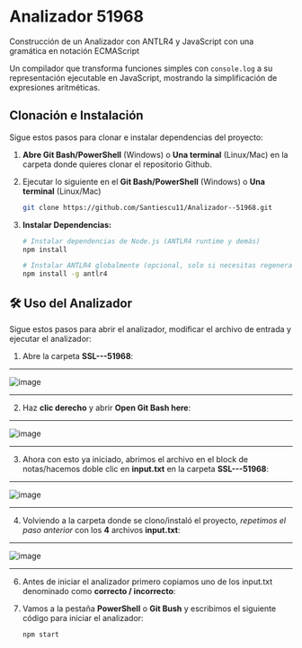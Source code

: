 # Analizador 51968
Construcción de un Analizador con ANTLR4 y JavaScript con una gramática en notación ECMAScript

Un compilador que transforma funciones simples con `console.log` a su representación ejecutable en JavaScript, mostrando la simplificación de expresiones aritméticas.

##  Clonación e Instalación

Sigue estos pasos para clonar e instalar dependencias del proyecto:

1. **Abre Git Bash/PowerShell** (Windows) o **Una terminal** (Linux/Mac) en la carpeta donde quieres clonar el repositorio Github.

2. Ejecutar lo siguiente en el **Git Bash/PowerShell** (Windows) o **Una terminal** (Linux/Mac)
   ```bash
   git clone https://github.com/Santiescu11/Analizador--51968.git
3. **Instalar Dependencias:**
   ```bash
   # Instalar dependencias de Node.js (ANTLR4 runtime y demás)
   npm install

   # Instalar ANTLR4 globalmente (opcional, solo si necesitas regenerar el analizador)
   npm install -g antlr4

## 🛠 Uso del Analizador

Sigue estos pasos para abrir el analizador, modificar el archivo de entrada y ejecutar el analizador:

1. Abre la carpeta **SSL---51968**:
****
   ![image](https://github.com/user-attachments/assets/e05d830d-053c-40cd-8db9-009beb1bac83)
****
2. Haz **clic derecho** y abrir **Open Git Bash here**:
****
   ![image](https://github.com/user-attachments/assets/8064b676-d957-44ea-b1c4-1e9b419ddb04)
****
3. Ahora con esto ya iniciado, abrimos el archivo en el block de notas/hacemos doble clic en **input.txt** en la carpeta **SSL---51968**:
****
   ![image](https://github.com/user-attachments/assets/9a743fbb-72e5-41c0-8b6f-c462c1e275bf)
****
4. Volviendo a la carpeta donde se clono/instaló el proyecto, *repetimos el paso anterior* con los **4** archivos **input.txt**:
****
   ![image](https://github.com/user-attachments/assets/c8d8bd00-98aa-43ca-b861-f3c31e60ff6d)
****
6. Antes de iniciar el analizador primero copiamos uno de los input.txt denominado como **correcto / incorrecto**:

7. Vamos a la pestaña **PowerShell** o **Git Bush** y escribimos el siguiente código para iniciar el analizador:
   ```bash
   npm start
   

